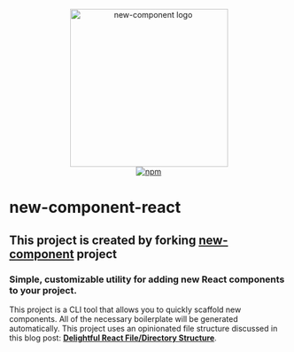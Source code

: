 <p align="center">
  <img src="https://github.com/joshwcomeau/new-component/blob/main/docs/logo@2x.png?raw=true" width="285" height="285" alt="new-component logo">
  <br>
  <a href="https://www.npmjs.org/package/new-component-react"><img src="https://img.shields.io/npm/v/new-component-react.svg?style=flat" alt="npm"></a>
</p>

# new-component-react

## This project is created by forking [new-component](https://github.com/joshwcomeau/new-component) project

### Simple, customizable utility for adding new React components to your project.

This project is a CLI tool that allows you to quickly scaffold new components. All of the necessary boilerplate will be generated automatically.
This project uses an opinionated file structure discussed in this blog post: [**Delightful React File/Directory Structure**](https://www.joshwcomeau.com/react/file-structure/).

